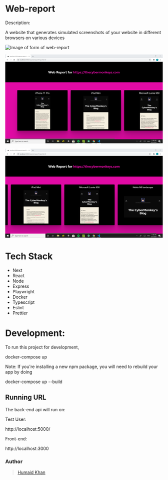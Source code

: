 # Web-report

Description:

A website that generates simulated screenshots of your website in different browsers on various devices

![Image of form of web-report](./screenshot1.png)

![Image 1 of web-report](./screenshot2.png)

![Image 2 of web-report](./screenshot3.png)

# Tech Stack

-   Next
-   React
-   Node
-   Express
-   Playwright
-   Docker
-   Typescript
-   Eslint
-   Prettier

# Development:

To run this project for development,

docker-compose up

Note: If you're installing a new npm package,
you will need to rebuild your app by doing

docker-compose up --build

## **Running URL**

The back-end api will run on:

Test User:

http://localhost:5000/

Front-end:

http://localhost:3000

### Author

> [Humaid Khan](https://humaidkhan.com)
